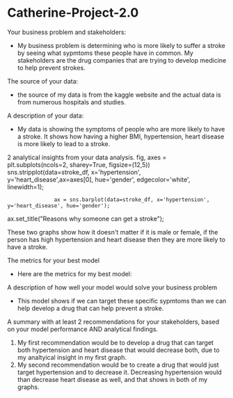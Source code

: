 # Catherine-Project-2.0

Your business problem and stakeholders: 
- My business problem is determining who is more likely to suffer a stroke by seeing what sypmtoms these people have in common. My stakeholders are the drug companies that are trying to develop medicine to help prevent strokes.

The source of your data:
- the source of my data is from the kaggle website and the actual data is from numerous hospitals and studies.

A description of your data:
- My data is showing the symptoms of people who are more likely to have a stroke. It shows how having a higher BMI, hypertension, heart disease is more likely to lead to a stroke. 

2 analytical insights from your data analysis.
fig, axes = plt.subplots(ncols=2, sharey=True, figsize=(12,5))
sns.stripplot(data=stroke_df, x='hypertension', y='heart_disease',ax=axes[0],
                   hue='gender', edgecolor='white', linewidth=1);
                   
                   ax = sns.barplot(data=stroke_df, x='hypertension', y='heart_disease', hue='gender');
ax.set_title("Reasons why someone can get a stroke");

These two graphs show how it doesn't matter if it is male or female, if the person has high hypertension and heart disease then they are more likely to have a stroke. 


The metrics for your best model
- Here are the metrics for my best model: 

A description of how well your model would solve your business problem
- This model shows if we can target these specific sypmtoms than we can help develop a drug that can help prevent a stroke.

A summary with at least 2 recommendations for your stakeholders, based on your model performance AND analytical findings.
1. My first recommendation would be to develop a drug that can target both hypertension and heart disease that would decrease both, due to my analtyical insight in my first graph. 
2. My second recommendation would be to create a drug that would just target hypertension and to decrease it. Decreasing hypertension would than decrease heart disease as well, and that shows in both of my graphs. 